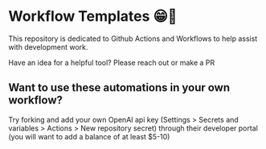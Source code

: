 # Workflow Templates 😁🔄

This repository is dedicated to Github Actions and Workflows to help assist with development work.

Have an idea for a helpful tool? Please reach out or make a PR

## Want to use these automations in your own workflow?

Try forking and add your own OpenAI api key (Settings > Secrets and variables > Actions > New repository secret) through their developer portal (you will want to add a balance of at least $5-10)
